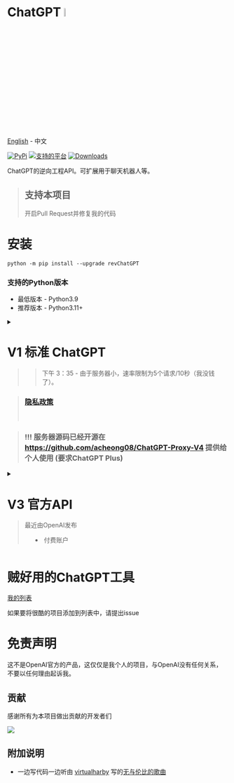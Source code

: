 # ChatGPT <img src="https://github.com/acheong08/ChatGPT/blob/main/logo.png?raw=true" width="7%"></img>

[English](./README.md) - 中文

[![PyPi](https://img.shields.io/pypi/v/revChatGPT.svg)](https://pypi.python.org/pypi/revChatGPT)
[![支持的平台](https://img.shields.io/pypi/pyversions/revChatGPT)](https://pypi.python.org/pypi/revChatGPT)
[![Downloads](https://static.pepy.tech/badge/revchatgpt)](https://pypi.python.org/pypi/revChatGPT)

ChatGPT的逆向工程API。可扩展用于聊天机器人等。

> ## 支持本项目
> 开启Pull Request并修复我的代码

# 安装

```
python -m pip install --upgrade revChatGPT
```

### 支持的Python版本
- 最低版本 - Python3.9
- 推荐版本 - Python3.11+


<details>

<summary>

# V1 标准 ChatGPT
> > 下午 3：35 - 由于服务器小，速率限制为5个请求/10秒（我没钱了）。

> ### [隐私政策](https://github.com/acheong08/ChatGPT/blob/main/PRIVACY.md)
> <br>

> ### !!! 服务器源码已经开源在 https://github.com/acheong08/ChatGPT-Proxy-V4 提供给个人使用 (要求ChatGPT Plus)

</summary>

## 配置

1. 在OpenAI的 [ChatGPT](https://chat.openai.com/)创建账户
2. 记住你的邮箱地址与密码

### 身份验证方式: (任选其一)
#### - 邮箱/密码
不支持使用 Google/Microsoft 授权登录的账户
```json
{
  "email": "email",
  "password": "your password"
}
```
#### - 会话令牌
获取来自 chat.openai.com 中的`__Secure-next-auth.session-token`的值

```json
{
  "session_token": "..."
}
```
#### - 访问令牌

https://chat.openai.com/api/auth/session

```json
{
  "access_token": "<access_token>"
}
```

#### - 可选配置：

```json
{
  "conversation_id": "UUID...",
  "parent_id": "UUID...",
  "proxy": "...",
  "paid": false,
  "collect_analytics": true,
  "model": "gpt-4"
}
```
默认情况下，分析处于禁用状态。将`collect_analytics`设置为`true`以启用它。

3. 另存为 `$HOME/.config/revChatGPT/config.json`
4. 如果您使用的是 Windows，则需要创建一个名为`HOME`的环境变量，并将其设置为您的主配置文件，以便脚本能够找到 config.json 文件。

## 使用方法

### 命令行程序

```
python3 -m revChatGPT.V1
```

```
        ChatGPT - A command-line interface to OpenAI's ChatGPT (https://chat.openai.com/chat)
        Repo: github.com/acheong08/ChatGPT

Type '!help' to show a full list of commands

Logging in...

You:
(Press Esc followed by Enter to finish)
```

命令行界面支持多行输入，并允许使用箭头键进行导航。此外，您还可以在提示为空时通过箭头键编辑历史记录输入。如果找到匹配的先前提示，它也会完成您的输入。要完成输入，请按`Esc`，然后按`Enter`，因为仅`Enter`本身用于在多行模式下创建新行。

设置环境变量`NO_COLOR`为`true`可以禁用带色彩的命令行输出


### 开发人员的API

#### 基础开发（命令行程序）:
```python
from revChatGPT.V1 import Chatbot

chatbot = Chatbot(config={
  "email": "<your email>",
  "password": "<your password>"
})

print("Chatbot: ")
prev_text = ""
for data in chatbot.ask(
    "Hello world",
):
    message = data["message"][len(prev_text) :]
    print(message, end="", flush=True)
    prev_text = data["message"]
print()
```

#### 基础开发 (结果获取):

```python
from revChatGPT.V1 import Chatbot

chatbot = Chatbot(config={
  "email": "<your email>",
  "password": "<your password>"
})

prompt = "how many beaches does portugal have?"
response = ""

for data in chatbot.ask(
  prompt
):
    response = data["message"]

print(response)
```
#### 所有的API方法
移步到 [wiki](https://github.com/CoolPlayLin/ChatGPT_Wiki/tree/main/docs/ChatGPT) 来获取高级的开发者功能

</details>


<details>

<summary>

# V3 官方API
> 最近由OpenAI发布
> - 付费账户

</summary>

从 https://platform.openai.com/account/api-keys 获取API-key

## 命令行程序
```
python3 -m revChatGPT.V3 --api_key <api_key>
```

```
 $ python3 -m revChatGPT.V3 -h

    ChatGPT - Official ChatGPT API
    Repo: github.com/acheong08/ChatGPT

Type '!help' to show a full list of commands
Press Esc followed by Enter or Alt+Enter to send a message.

usage: V3.py [-h] --api_key API_KEY [--temperature TEMPERATURE] [--no_stream]
             [--base_prompt BASE_PROMPT] [--proxy PROXY] [--top_p TOP_P]
             [--reply_count REPLY_COUNT] [--enable_internet] [--config CONFIG]
             [--submit_key SUBMIT_KEY]
             [--model {gpt-3.5-turbo,gpt-4,gpt-4-32k}]

options:
  -h, --help            show this help message and exit
  --api_key API_KEY     OpenAI API key
  --temperature TEMPERATURE
                        Temperature for response
  --no_stream           Disable streaming
  --base_prompt BASE_PROMPT
                        Base prompt for chatbot
  --proxy PROXY         Proxy address
  --top_p TOP_P         Top p for response
  --reply_count REPLY_COUNT
                        Number of replies for each prompt
  --enable_internet     Allow ChatGPT to search the internet
  --config CONFIG       Path to V3 config json file
  --submit_key SUBMIT_KEY
                        Custom submit key for chatbot. For more information on keys, see https://python-prompt-toolkit.readthedocs.io/en/stable/pages/advanced_topics/key_bindings.html#list-of-special-keys
  --model {gpt-3.5-turbo,gpt-4,gpt-4-32k}
```

## 开发API

### 基础开发
```python
from revChatGPT.V3 import Chatbot
chatbot = Chatbot(api_key="<api_key>")
chatbot.ask("Hello world")
```

### 命令行程序
```python
from revChatGPT.V3 import Chatbot
chatbot = Chatbot(api_key="<api_key>")
for data in chatbot.ask("Hello world"):
    print(data, end="", flush=True)
```

</details>

# 贼好用的ChatGPT工具

[我的列表](https://github.com/stars/acheong08/lists/awesome-chatgpt)

如果要将很酷的项目添加到列表中，请提出issue

# 免责声明

这不是OpenAI官方的产品，这仅仅是我个人的项目，与OpenAI没有任何关系，不要以任何理由起诉我。


## 贡献

感谢所有为本项目做出贡献的开发者们

<a href="https://github.com/acheong08/ChatGPT/graphs/contributors">
<img src="https://contrib.rocks/image?repo=acheong08/ChatGPT" />
</a>

## 附加说明

- 一边写代码一边听由 [virtualharby](https://www.youtube.com/@virtualharby) 写的[无与伦比的歌曲](https://www.youtube.com/watch?v=VaMR_xDhsGg)

